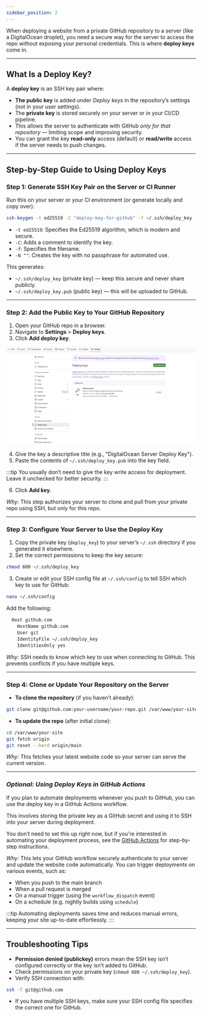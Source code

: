```yaml
---
sidebar_position: 2
---
```


When deploying a website from a private GitHub repository to a server (like a DigitalOcean droplet), you need a secure way for the server to access the repo without exposing your personal credentials. This is where **deploy keys** come in.

---

## What Is a Deploy Key?

A **deploy key** is an SSH key pair where:

- **The public key** is added under _Deploy keys_ in the repository’s settings (not in your user settings).
- The **private key** is stored securely on your server or in your CI/CD pipeline.
- This allows the server to authenticate with GitHub _only for that repository_ — limiting scope and improving security.
- You can grant the key **read-only** access (default) or **read/write** access if the server needs to push changes.

---

## Step-by-Step Guide to Using Deploy Keys

### Step 1: Generate SSH Key Pair on the Server or CI Runner

Run this on your server or your CI environment (or generate locally and copy over):

```bash
ssh-keygen -t ed25519 -C "deploy-key-for-github" -f ~/.ssh/deploy_key -N ""
```

- `-t ed25519`: Specifies the Ed25519 algorithm, which is modern and secure.
- `-C`: Adds a comment to identify the key.
- `-f`: Specifies the filename.
- `-N ""`: Creates the key with no passphrase for automated use.

This generates:

- `~/.ssh/deploy_key` (private key) — keep this secure and never share publicly.
- `~/.ssh/deploy_key.pub` (public key) — this will be uploaded to GitHub.

---

### Step 2: Add the Public Key to Your GitHub Repository

1.  Open your GitHub repo in a browser.
2.  Navigate to **Settings** > **Deploy keys**.
3.  Click **Add deploy key**.

![GitHub deploy keys](/img/deploy_to_vm/github_deployment.png)

4.  Give the key a descriptive title (e.g., "DigitalOcean Server Deploy Key").
5.  Paste the contents of `~/.ssh/deploy_key.pub` into the key field.

:::tip
You usually don’t need to give the key write access for deployment. Leave it unchecked for better security.
:::

6.  Click **Add key**.

_Why:_ This step authorizes your server to clone and pull from your private repo using SSH, but only for this repo.

---

### Step 3: Configure Your Server to Use the Deploy Key

1.  Copy the private key (`deploy_key`) to your server’s `~/.ssh` directory if you generated it elsewhere.
2.  Set the correct permissions to keep the key secure:

```bash
chmod 600 ~/.ssh/deploy_key
```

3.  Create or edit your SSH config file at `~/.ssh/config` to tell SSH which key to use for GitHub:

```bash
nano ~/.ssh/config
```

Add the following:

```bash
  Host github.com
	HostName github.com
	User git
	IdentityFile ~/.ssh/deploy_key
	IdentitiesOnly yes
```

_Why:_ SSH needs to know which key to use when connecting to GitHub. This prevents conflicts if you have multiple keys.

---

### Step 4: Clone or Update Your Repository on the Server

- **To clone the repository** (if you haven’t already):

```bash
git clone git@github.com:your-username/your-repo.git /var/www/your-site
```

- **To update the repo** (after initial clone):

```bash
cd /var/www/your-site
git fetch origin
git reset --hard origin/main
```

_Why:_ This fetches your latest website code so your server can serve the current version.

---

### _Optional: Using Deploy Keys in GitHub Actions_

If you plan to automate deployments whenever you push to GitHub, you can use the deploy key in a GitHub Actions workflow.

This involves storing the private key as a GitHub secret and using it to SSH into your server during deployment.

You don’t need to set this up right now, but if you're interested in automating your deployment process, see the [GitHub Actions](./GitHub%20Actions) for step-by-step instructions.

_Why:_ This lets your GitHub workflow securely authenticate to your server and update the website code automatically. You can trigger deployments on various events, such as:

- When you push to the main branch
- When a pull request is merged
- On a manual trigger (using the `workflow_dispatch` event)
- On a schedule (e.g. nightly builds using `schedule`)

:::tip
Automating deployments saves time and reduces manual errors, keeping your site up-to-date effortlessly.
:::

---

## Troubleshooting Tips

- **Permission denied (publickey)** errors mean the SSH key isn’t configured correctly or the key isn’t added to GitHub.
- Check permissions on your private key (`chmod 600 ~/.ssh/deploy_key`).
- Verify SSH connection with:

```bash
ssh -T git@github.com
```

- If you have multiple SSH keys, make sure your SSH config file specifies the correct one for GitHub.

